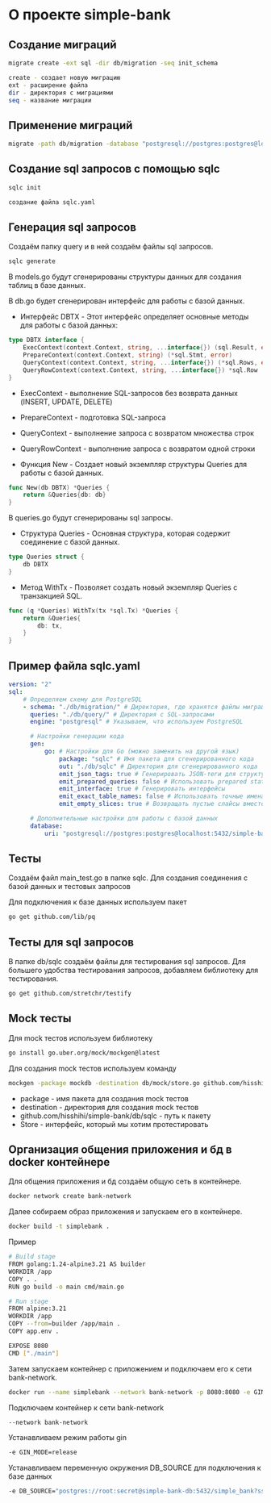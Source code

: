 # О проекте simple-bank

## Создание миграций

```bash
migrate create -ext sql -dir db/migration -seq init_schema

create - создает новую миграцию
ext - расширение файла
dir - директория с миграциями
seq - название миграции
```

## Применение миграций

```bash
migrate -path db/migration -database "postgresql://postgres:postgres@localhost:5432/simple-bank?sslmode=disable" -verbose up
```

## Создание sql запросов с помощью sqlc

```bash
sqlc init

создание файла sqlc.yaml
```

## Генерация sql запросов

Создаём папку query и в ней создаём файлы sql запросов.

```bash
sqlc generate
```

В models.go будут сгенерированы структуры данных для создания таблиц в базе данных.

В db.go будет сгенерирован интерфейс для работы с базой данных.

- Интерфейс DBTX - Этот интерфейс определяет основные методы для работы с базой данных:

```go
type DBTX interface {
    ExecContext(context.Context, string, ...interface{}) (sql.Result, error)
    PrepareContext(context.Context, string) (*sql.Stmt, error)
    QueryContext(context.Context, string, ...interface{}) (*sql.Rows, error)
    QueryRowContext(context.Context, string, ...interface{}) *sql.Row
}
```

- ExecContext - выполнение SQL-запросов без возврата данных (INSERT, UPDATE, DELETE)
- PrepareContext - подготовка SQL-запроса
- QueryContext - выполнение запроса с возвратом множества строк
- QueryRowContext - выполнение запроса с возвратом одной строки

- Функция New - Создает новый экземпляр структуры Queries для работы с базой данных.

```go
func New(db DBTX) *Queries {
    return &Queries{db: db}
}
```

В queries.go будут сгенерированы sql запросы.

- Структура Queries - Основная структура, которая содержит соединение с базой данных.

```go
type Queries struct {
    db DBTX
}
```

- Метод WithTx - Позволяет создать новый экземпляр Queries с транзакцией SQL.

```go
func (q *Queries) WithTx(tx *sql.Tx) *Queries {
    return &Queries{
        db: tx,
    }
}
```

## Пример файла sqlc.yaml

```yaml
version: "2"
sql:
    # Определяем схему для PostgreSQL
    - schema: "./db/migration/" # Директория, где хранятся файлы миграций/схемы базы данных
      queries: "./db/query/" # Директория с SQL-запросами
      engine: "postgresql" # Указываем, что используем PostgreSQL

      # Настройки генерации кода
      gen:
          go: # Настройки для Go (можно заменить на другой язык)
              package: "sqlc" # Имя пакета для сгенерированного кода
              out: "./db/sqlc" # Директория для сгенерированного кода
              emit_json_tags: true # Генерировать JSON-теги для структур
              emit_prepared_queries: false # Использовать prepared statements
              emit_interface: true # Генерировать интерфейсы
              emit_exact_table_names: false # Использовать точные имена таблиц
              emit_empty_slices: true # Возвращать пустые слайсы вместо nil

      # Дополнительные настройки для работы с базой данных
      database:
          uri: "postgresql://postgres:postgres@localhost:5432/simple-bank?sslmode=disable"
```

## Тесты

Создаём файл main_test.go в папке sqlc.
Для создания соединения с базой данных и тестовых запросов

Для подключения к базе данных используем пакет

```bash
go get github.com/lib/pq
```

## Тесты для sql запросов

В папке db/sqlc создаём файлы для тестирования sql запросов.
Для большего удобства тестирования запросов, добавляем библиотеку для тестирования.

```bash
go get github.com/stretchr/testify
```

## Mock тесты

Для mock тестов используем библиотеку

```bash
go install go.uber.org/mock/mockgen@latest
```

Для создания mock тестов используем команду

```bash
mockgen -package mockdb -destination db/mock/store.go github.com/hisshihi/simple-bank/db/sqlc Store
```

- package - имя пакета для создания mock тестов
- destination - директория для создания mock тестов
- github.com/hisshihi/simple-bank/db/sqlc - путь к пакету
- Store - интерфейс, который мы хотим протестировать

## Организация общения приложения и бд в docker контейнере

Для общения приложения и бд создаём общую сеть в контейнере.

```bash
docker network create bank-network
```

Далее собираем образ приложения и запускаем его в контейнере.

```bash
docker build -t simplebank .
```

Пример

```bash
# Build stage
FROM golang:1.24-alpine3.21 AS builder
WORKDIR /app
COPY . .
RUN go build -o main cmd/main.go

# Run stage
FROM alpine:3.21
WORKDIR /app
COPY --from=builder /app/main .
COPY app.env .

EXPOSE 8080
CMD ["./main"]
```

Затем запускаем контейнер с приложением и подключаем его к сети bank-network.

```bash
docker run --name simplebank --network bank-network -p 8080:8080 -e GIN_MODE=release -e DB_SOURCE="postgres://root:secret@simple-bank-db:5432/simple_bank?sslmode=disable" simplebank:latest
```

Подключаем контейнер к сети bank-network

```bash
--network bank-network
```

Устанавливаем режим работы gin

```bash
-e GIN_MODE=release
```

Устанавливаем переменную окружения DB_SOURCE для подключения к базе данных

```bash
-e DB_SOURCE="postgres://root:secret@simple-bank-db:5432/simple_bank?sslmode=disable"
```
